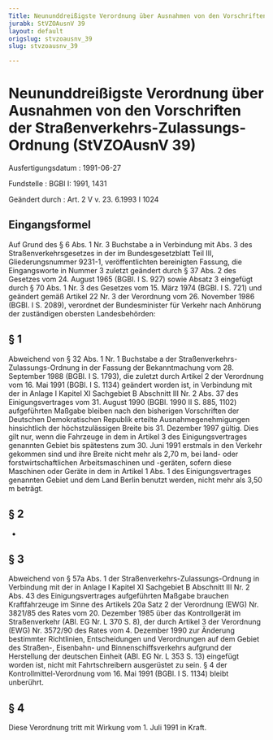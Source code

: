 ```yaml
---
Title: Neununddreißigste Verordnung über Ausnahmen von den Vorschriften der Straßenverkehrs-Zulassungs-Ordnung
jurabk: StVZOAusnV 39
layout: default
origslug: stvzoausnv_39
slug: stvzoausnv_39

---
```


# Neununddreißigste Verordnung über Ausnahmen von den Vorschriften der Straßenverkehrs-Zulassungs-Ordnung (StVZOAusnV 39)

Ausfertigungsdatum
:   1991-06-27

Fundstelle
:   BGBl I: 1991, 1431

Geändert durch
:   Art. 2 V v. 23. 6.1993 I 1024

## Eingangsformel

Auf Grund des § 6 Abs. 1 Nr. 3 Buchstabe a in Verbindung mit Abs. 3
des Straßenverkehrsgesetzes in der im Bundesgesetzblatt Teil III,
Gliederungsnummer 9231-1, veröffentlichten bereinigten Fassung, die
Eingangsworte in Nummer 3 zuletzt geändert durch § 37 Abs. 2 des
Gesetzes vom 24. August 1965 (BGBl. I S. 927) sowie Absatz 3 eingefügt
durch § 70 Abs. 1 Nr. 3 des Gesetzes vom 15. März 1974 (BGBl. I S.
721) und geändert gemäß Artikel 22 Nr. 3 der Verordnung vom 26.
November 1986 (BGBl. I S. 2089), verordnet der Bundesminister für
Verkehr nach Anhörung der zuständigen obersten Landesbehörden:

## § 1

Abweichend von § 32 Abs. 1 Nr. 1 Buchstabe a der Straßenverkehrs-
Zulassungs-Ordnung in der Fassung der Bekanntmachung vom 28. September
1988 (BGBl. I S. 1793), die zuletzt durch Artikel 2 der Verordnung vom
16\. Mai 1991 (BGBl. I S. 1134) geändert worden ist, in Verbindung mit
der in Anlage I Kapitel XI Sachgebiet B Abschnitt III Nr. 2 Abs. 37
des Einigungsvertrages vom 31. August 1990 (BGBl. 1990 II S. 885,
1102) aufgeführten Maßgabe bleiben nach den bisherigen Vorschriften
der Deutschen Demokratischen Republik erteilte Ausnahmegenehmigungen
hinsichtlich der höchstzulässigen Breite bis 31. Dezember 1997 gültig.
Dies gilt nur, wenn die Fahrzeuge in dem in Artikel 3 des
Einigungsvertrages genannten Gebiet bis spätestens zum 30. Juni 1991
erstmals in den Verkehr gekommen sind und ihre Breite nicht mehr als
2,70 m, bei land- oder forstwirtschaftlichen Arbeitsmaschinen und
-geräten, sofern diese Maschinen oder Geräte in dem in Artikel 1 Abs.
1 des Einigungsvertrages genannten Gebiet und dem Land Berlin benutzt
werden, nicht mehr als 3,50 m beträgt.

## § 2

-

## § 3

Abweichend von § 57a Abs. 1 der Straßenverkehrs-Zulassungs-Ordnung in
Verbindung mit der in Anlage I Kapitel XI Sachgebiet B Abschnitt III
Nr. 2 Abs. 43 des Einigungsvertrages aufgeführten Maßgabe brauchen
Kraftfahrzeuge im Sinne des Artikels 20a Satz 2 der Verordnung (EWG)
Nr. 3821/85 des Rates vom 20. Dezember 1985 über das Kontrollgerät im
Straßenverkehr (ABl. EG Nr. L 370 S. 8), der durch Artikel 3 der
Verordnung (EWG) Nr. 3572/90 des Rates vom 4. Dezember 1990 zur
Änderung bestimmter Richtlinien, Entscheidungen und Verordnungen auf
dem Gebiet des Straßen-, Eisenbahn- und Binnenschiffsverkehrs aufgrund
der Herstellung der deutschen Einheit (ABl. EG Nr. L 353 S. 13)
eingefügt worden ist, nicht mit Fahrtschreibern ausgerüstet zu sein. §
4 der Kontrollmittel-Verordnung vom 16. Mai 1991 (BGBl. I S. 1134)
bleibt unberührt.

## § 4

Diese Verordnung tritt mit Wirkung vom 1. Juli 1991 in Kraft.

